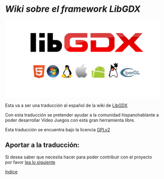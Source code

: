 ***Wiki sobre el framework LibGDX***
=============

![LibGDX](./eBook/images/introduccion/libgdx.png)

Esta va a ser una traducción al español de la wiki de [LibGDX](https://github.com/libgdx/libgdx/wiki)

Con esta traducción se pretender ayudar a la comunidad hispanohablante a poder desarrollar Vídeo Juegos con esta gran herramienta libre.

Esta traducción se encuentra bajo la licencia [GPLv2](./LICENSE)

## Aportar a la traducción:

Si desea saber que necesita hacer para poder contribuir con el proyecto por favor [lea lo siguiente](./eBook/contribute.md)

[Indice](./eBook/preface.md)

